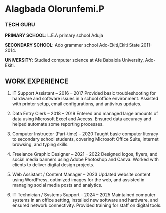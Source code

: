 

# Alagbada Olorunfemi.P
### TECH GURU


**PRIMARY SCHOOL**: L.E.A primary school Aduja

**SECONDARY SCHOOL**: Ado grammer school Ado-Ekiti,Ekiti State 2011-2014.

**UNIVERSITY**: Studied computer science at Afe Babalola University, Ado-Ekiti.

## WORK EXPERIENCE 
1. IT Support Assistant – 2016 – 2017 
Provided basic troubleshooting for hardware and software issues in a school office environment. Assisted with printer setup, email configurations, and antivirus updates.

2. Data Entry Clerk – 2018 – 2019 
Entered and managed large amounts of data using Microsoft Excel and Access. Ensured data accuracy and helped automate some reporting processes.

3. Computer Instructor (Part-time) – 2020
Taught basic computer literacy to secondary school students, covering Microsoft Office Suite, internet browsing, and typing skills.

4. Freelance Graphic Designer – 2021 – 2022 
Designed logos, flyers, and social media banners using Adobe Photoshop and Canva. Worked with clients to deliver digital design projects.

5. Web Assistant / Content Manager – 2023 
Updated website content using WordPress, optimized images for the web, and assisted in managing social media posts and analytics.

6. IT Technician / Systems Support – 2024 – 2025 
Maintained computer systems in an office setting, installed new software and hardware, and ensured network connectivity. Provided training for staff on digital tools.

